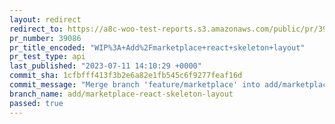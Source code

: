 ```yaml
---
layout: redirect
redirect_to: https://a8c-woo-test-reports.s3.amazonaws.com/public/pr/39086/api/index.html
pr_number: 39086
pr_title_encoded: "WIP%3A+Add%2Fmarketplace+react+skeleton+layout"
pr_test_type: api
last_published: "2023-07-11 14:10:29 +0000"
commit_sha: 1cfbfff413f3b2e6a82e1fb545c6f9277feaf16d
commit_message: "Merge branch 'feature/marketplace' into add/marketplace-react-skeleto…"
branch_name: add/marketplace-react-skeleton-layout
passed: true
---
```

